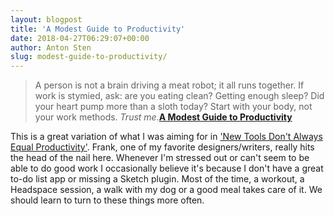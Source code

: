 ```yaml
---
layout: blogpost
title: 'A Modest Guide to Productivity'
date: 2018-04-27T06:29:07+00:00
author: Anton Sten
slug: modest-guide-to-productivity/
---
```


> A person is not a brain driving a meat robot; it all runs together. If work is stymied, ask: are you eating clean? Getting enough sleep? Did your heart pump more than a sloth today? Start with your body, not your work methods. _Trust me._**[A Modest Guide to Productivity](https://frankchimero.com/blog/2018/productivity-guide/)**

This is a great variation of what I was aiming for in ['New Tools Don't Always Equal Productivity'](/newtools/). Frank, one of my favorite designers/writers, really hits the head of the nail here. Whenever I'm stressed out or can't seem to be able to do good work I occasionally believe it's because I don't have a great to-do list app or missing a Sketch plugin. Most of the time, a workout, a Headspace session, a walk with my dog or a good meal takes care of it. We should learn to turn to these things more often. 